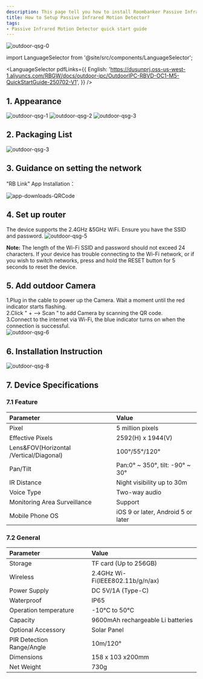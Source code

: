 ```yaml
---
description: This page tell you how to install Roombanker Passive Infrared Motion Detector, and how to add it into the security alarm and home automation system in order to quickly use it.
title: How to Setup Passive Infrared Motion Detector?
tags:
- Passive Infrared Motion Detector quick start guide
---
```



  
![outdoor-qsg-0](https://dusunprj.oss-us-west-1.aliyuncs.com/RBGW/pic/outdoor-ipc/spec/outdoor-spec-1.png)

import LanguageSelector from '@site/src/components/LanguageSelector';

<LanguageSelector pdfLinks={{
  English: 'https://dusunprj.oss-us-west-1.aliyuncs.com/RBGW/docs/outdoor-ipc/OutdoorIPC-RBVD-OC1-M5-QuickStartGuide-250702-V1',
}} />

## 1. Appearance
![outdoor-qsg-1](https://dusunprj.oss-us-west-1.aliyuncs.com/RBGW/pic/outdoor-ipc/qsg/outdoor-qsg-1.png)
![outdoor-qsg-2](https://dusunprj.oss-us-west-1.aliyuncs.com/RBGW/pic/outdoor-ipc/qsg/outdoor-qsg-2.png)
![outdoor-qsg-3](https://dusunprj.oss-us-west-1.aliyuncs.com/RBGW/pic/outdoor-ipc/qsg/outdoor-qsg-3.png)

## 2. Packaging List

![outdoor-qsg-3](https://dusunprj.oss-us-west-1.aliyuncs.com/RBGW/pic/outdoor-ipc/qsg/outdoor-qsg-4.png)


## 3. Guidance on setting the network
"RB Link" App Installation：  

![app-downloads-QRCode](https://dusunprj.oss-us-west-1.aliyuncs.com/RBGW/pic/app-downloads-QRCode.png)

## 4. Set up router

The device supports the 2.4GHz &5GHz WiFi.
Ensure you have the SSID and password.
![outdoor-qsg-5](https://dusunprj.oss-us-west-1.aliyuncs.com/RBGW/pic/outdoor-ipc/qsg/outdoor-qsg-6.png)

**Note:** 
The length of the Wi-Fi SSID and password should not exceed 24 characters.
If your device has trouble connecting to the Wi-Fi network, or if you wish to switch networks, press and hold the RESET button for 5 seconds to reset the device.  

## 5. Add outdoor Camera

1.Plug in the cable to power up the Camera. Wait a moment until the red indicator starts flashing.  
2.Click " + --> Scan " to add Camera by scanning the QR code.  
3.Connect to the internet via Wi-Fi, the blue indicator turns on when the connection is successful.  
![outdoor-qsg-6](https://dusunprj.oss-us-west-1.aliyuncs.com/RBGW/pic/outdoor-ipc/qsg/outdoor-qsg-7.png)  

## 6. Installation Instruction

![outdoor-qsg-8](https://dusunprj.oss-us-west-1.aliyuncs.com/RBGW/pic/outdoor-ipc/qsg/outdoor-qsg-8.png)  



## 7. Device Specifications
### 7.1 Feature
| Parameter                                | Value                                              |
| :--------------------------------------- | :------------------------------------------------- |
| Pixel                                    | 5 million pixels                                   |
| Effective Pixels                         | 2592(H) x 1944(V)                                  |
| Lens&FOV(Horizontal /Vertical/Diagonal)  | 100°/55°/120°                                      |
| Pan/Tilt                                 | Pan:0° ~ 350°, tilt: -90° ~ 30°                    |
| IR Distance                              | Night visibility up to 30m                         |
| Voice Type                               | Two-way audio                                      |
| Monitoring Area Surveillance             | Support                                            |
| Mobile Phone OS                          | iOS 9 or later, Android 5 or later                 |

### 7.2 General
| Parameter                                | Value                                              |
| :--------------------------------------- | :------------------------------------------------- |
| Storage                                  | TF card (Up to 256GB)                              |
| Wireless                                 | 2.4GHz Wi-Fi(IEEE802.11b/g/n/ax)                   |
| Power Supply                             | DC 5V/1A (Type-C)                                  |
| Waterproof                               | IP65                                               |
| Operation temperature                    | -10°C to 50°C                                      |
| Capacity                                 | 9600mAh rechargeable Li batteries                  |
| Optional Accessory                       | Solar Panel                                        |
| PIR Detection Range/Angle                | 10m/120°                                           |
| Dimensions                               | 158 x 103 x200mm                                   |
| Net Weight                               | 730g                  |


